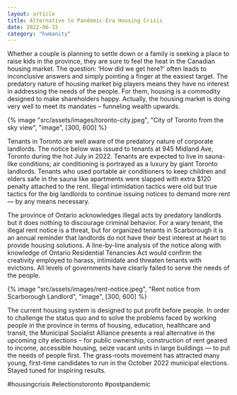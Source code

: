 ```yaml
---
layout: article
title: Alternative to Pandemic-Era Housing Crisis
date: 2022-06-15
category: "humanity"
---
```


Whether a couple is planning to settle down or a family is seeking a place to raise kids in the province, they are sure to feel the heat in the Canadian housing market. The question: ‘How did we get here?’ often leads to inconclusive answers and simply pointing a finger at the easiest target. The predatory nature of housing market big players means they have no interest in addressing the needs of the people. For them, housing is a commodity designed to make shareholders happy. Actually, the housing market is doing very well to meet its mandates – funneling wealth upwards.

<!-- excerpt -->

{% image "src/assets/images/toronto-city.jpeg", "City of Toronto from the sky view", "image", [300, 600] %}

Tenants in Toronto are well aware of the predatory nature of corporate landlords. The notice below was issued to tenants at 945 Midland Ave, Toronto during the hot July in 2022. Tenants are expected to live in sauna- like conditions; air conditioning is portrayed as a luxury by giant Toronto landlords. Tenants who used portable air conditioners to keep children and elders safe in the sauna like apartments were slapped with extra $120 penalty attached to the rent. Illegal intimidation tactics were old but true tactics for the big landlords to continue issuing notices to demand more rent — by any means necessary.

The province of Ontario acknowledges illegal acts by predatory landlords but it does nothing to discourage criminal behavior. For a wary tenant, the illegal rent notice is a threat, but for organized tenants in Scarborough it is an annual reminder that landlords do not have their best interest at heart to provide housing solutions. A line-by-line analysis of the notice along with knowledge of Ontario Residential Tenancies Act would confirm the creativity employed to harass, intimidate and threaten tenants with evictions. All levels of governments have clearly failed to serve the needs of the people.

{% image "src/assets/images/rent-notice.jpeg", "Rent notice from Scarborough Landlord", "image", [300, 600] %}

The current housing system is designed to put profit before people. In order to challenge the status quo and to solve the problems faced by working people in the province in terms of housing, education, healthcare and transit, the Municipal Socialist Alliance presents a real alternative in the upcoming city elections – for public ownership, construction of rent geared to income, accessible housing, seize vacant units in large buildings — to put the needs of people first. The grass-roots movement has attracted many young, first-time candidates to run in the October 2022 municipal elections. Stayed tuned for inspiring results.

#housingcrisis #electionstoronto #postpandemic
